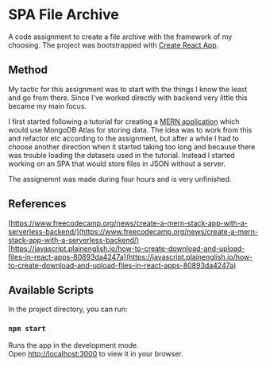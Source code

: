 # SPA File Archive
A code assignment to create a file archive with the framework of my choosing.
The project was bootstrapped with [Create React App](https://github.com/facebook/create-react-app).

## Method
My tactic for this assignment was to start with the things I know the least and go from there. Since I've worked directly with backend very little this became my main focus.

I first started following a tutorial for creating a [MERN application](https://github.com/kristofferlarberg/mern-stack) which would use MongoDB Atlas for storing data. The idea was to work from this and refactor etc according to the assignment, but after a while I had to choose another direction when it started taking too long and because there was trouble loading the datasets used in the tutorial. Instead I started working on an SPA that would store files in JSON without a server.

The assignemnt was made during four hours and is very unfinished.

## References
[https://www.freecodecamp.org/news/create-a-mern-stack-app-with-a-serverless-backend/](https://www.freecodecamp.org/news/create-a-mern-stack-app-with-a-serverless-backend/)
[https://javascript.plainenglish.io/how-to-create-download-and-upload-files-in-react-apps-80893da4247a](https://javascript.plainenglish.io/how-to-create-download-and-upload-files-in-react-apps-80893da4247a)

## Available Scripts
In the project directory, you can run:

### `npm start`

Runs the app in the development mode.\
Open [http://localhost:3000](http://localhost:3000) to view it in your browser.
